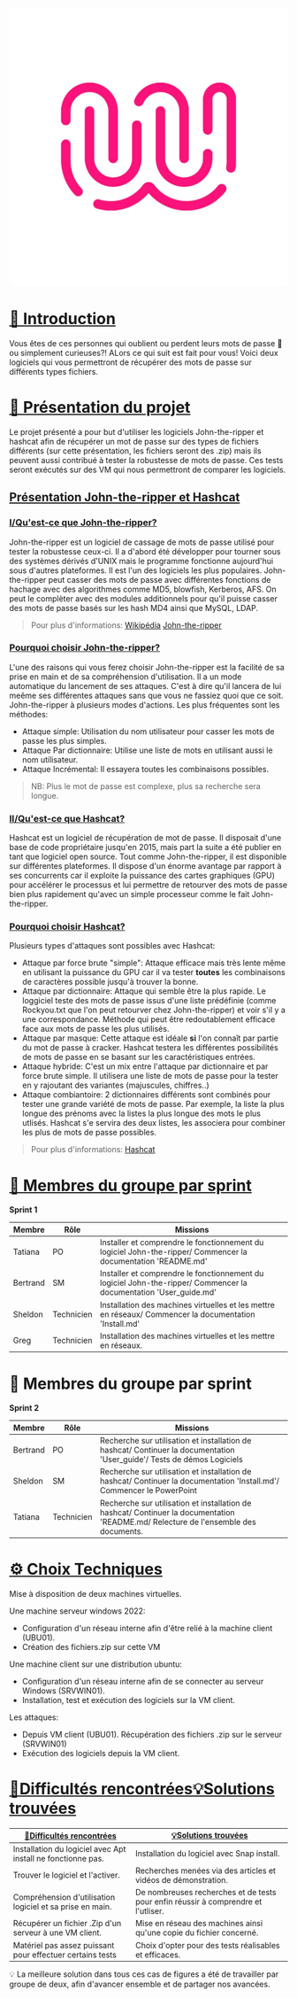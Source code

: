 ![logo de la Wild Code SChool en exemple](Ressources/logo_WCS.jpg)


# [📜 Introduction](#introduction)

Vous êtes de ces personnes qui oublient ou perdent leurs mots de passe 🔑 ou simplement curieuses?! ALors ce qui suit est fait pour vous! 
Voici deux logiciels qui vous permettront de récupérer des mots de passe sur différents types fichiers.


# [🎯 Présentation du projet](#presentation-du-projet)

Le projet présenté a pour but d'utiliser les logiciels John-the-ripper et hashcat afin de récupérer un mot de passe sur des types de fichiers différents (sur cette présentation, les fichiers seront des .zip) mais ils peuvent aussi contribué à tester la robustesse de mots de passe.
Ces tests seront exécutés sur des VM qui nous permettront de comparer les logiciels.

  
## <ins>Présentation John-the-ripper et Hashcat<ins>

### <ins>I/Qu'est-ce que John-the-ripper?<ins>

John-the-ripper est un logiciel de cassage de mots de passe utilisé pour tester la robustesse ceux-ci. Il a d'abord été développer pour tourner sous des 
systèmes dérivés d'UNIX mais le programme fonctionne aujourd'hui sous d'autres plateformes. Il est l'un des logiciels les plus populaires.
John-the-ripper peut casser des mots de passe avec différentes fonctions de hachage avec des algorithmes comme MD5, blowfish, Kerberos, AFS. On peut le complèter avec des modules additionnels pour qu'il puisse casser des mots de passe basés sur les hash MD4 ainsi que MySQL, LDAP.
> Pour plus d'informations: [Wikipédia](https://fr.wikipedia.org/wiki/John_the_Ripper#)  [John-the-ripper](https://www.openwall.com/john/doc/)


### <ins>Pourquoi choisir John-the-ripper?<ins>
  
L'une des raisons qui vous ferez choisir John-the-ripper est la facilité de sa prise en main et de sa compréhension d'utilisation. Il a un mode automatique du lancement de ses attaques. C'est à dire qu'il lancera de lui meême ses différentes attaques sans que vous ne fassiez quoi que ce soit.
John-the-ripper à plusieurs modes d'actions. Les plus fréquentes sont les méthodes:
  
+ Attaque simple: Utilisation du nom utilisateur pour casser les mots de passe les plus simples.
+ Attaque Par dictionnaire: Utilise une liste de mots en utilisant aussi le nom utilisateur.
+ Attaque Incrémental: Il essayera toutes les combinaisons possibles.

> NB: Plus le mot de passe est complexe, plus sa recherche sera longue.


### <ins>II/Qu'est-ce que Hashcat?<ins>

 
Hashcat est un logiciel de récupération de mot de passe. Il disposait d'une base de code propriétaire jusqu'en 2015, mais part la suite a été publier en tant que logiciel open source. Tout comme John-the-ripper, il est disponible sur différentes plateformes. Il dispose d'un énorme avantage par rapport à ses concurrents car il exploite la puissance des cartes graphiques (GPU) pour accélérer le processus et lui permettre de retourver des mots de passe bien plus rapidement qu'avec un simple processeur comme le fait John-the-ripper.

### <ins>Pourquoi choisir Hashcat?<ins>

Plusieurs types d'attaques sont possibles avec Hashcat:

+ Attaque par force brute "simple": Attaque efficace mais très lente même en utilisant la puissance du GPU car il va tester **toutes** les combinaisons de caractères possible jusqu'à trouver la bonne.
+ Attaque par dictionnaire: Attaque qui semble être la plus rapide. Le loggiciel teste des mots de passe issus d'une liste prédéfinie (comme Rockyou.txt que l'on peut retourver chez John-the-ripper) et voir s'il y a une correspondance. Méthode qui peut être redoutablement efficace face aux mots de passe les plus utilisés.
+ Attaque par masque: Cette attaque est idéale **si** l'on connaît par partie du mot de passe à cracker. Hashcat testera les différentes possibilités de mots de passe en se basant sur les caractéristiques entrées.
+ Attaque hybride: C'est un mix entre l'attaque par dictionnaire et par force brute simple. Il utilisera une liste de mots de passe pour la tester en y rajoutant des variantes (majuscules, chiffres..)
+ Attaque combiantoire: 2 dictionnaires différents sont combinés pour tester une grande variété de mots de passe. Par exemple, la liste la plus longue des prénoms avec la listes la plus longue des mots le plus utlisés. Hashcat s'e servira des deux listes, les associera pour combiner les plus de mots de passe possibles.

> Pour plus d'informations: [Hashcat](https://www.jedha.co/formation-cybersecurite/hashcat-l-outil-gratuit-pour-tester-les-mots-de-passe)

 # [👥 Membres du groupe par sprint](#membres-du-groupe-par-sprint)
**Sprint 1**

| Membre   | Rôle       | Missions |
| -------- | ---------- | -------- |
| Tatiana  | PO         | Installer et comprendre le fonctionnement du logiciel John-the-ripper/ Commencer la documentation 'README.md'|
| Bertrand | SM         | Installer et comprendre le fonctionnement du logiciel John-the-ripper/ Commencer la documentation 'User_guide.md'|
| Sheldon  | Technicien | Installation des machines virtuelles et les mettre en réseaux/ Commencer la documentation 'Install.md'|
| Greg     | Technicien | Installation des machines virtuelles et les mettre en réseaux.|



# 👥 Membres du groupe par sprint
<span id="membres-du-groupe-par-sprint"></span>
**Sprint 2**

| Membre   | Rôle       | Missions |
| -------- | ---------- | -------- |
| Bertrand | PO         | Recherche sur utilisation et installation de hashcat/ Continuer la documentation 'User_guide'/ Tests de démos Logiciels|
| Sheldon  | SM         | Recherche sur utilisation et installation de hashcat/ Continuer la documentation 'Install.md'/ Commencer le PowerPoint|
| Tatiana  | Technicien | Recherche sur utilisation et installation de hashcat/ Continuer la documentation 'README.md/ Relecture de l'ensemble des documents.|
  
 # [⚙️ Choix Techniques](#choix-techniques)

Mise à disposition de deux machines virtuelles.

Une machine serveur windows 2022:
 -  Configuration d'un réseau interne afin d'être relié à la machine client (UBU01).
 -  Création des fichiers.zip sur cette VM
   
Une machine client sur une distribution ubuntu:
 -  Configuration d'un réseau interne afin de se connecter au serveur Windows (SRVWIN01).
 -  Installation, test et exécution des logiciels sur la VM client.
   
Les attaques:
 - Depuis VM client (UBU01). Récupération des fichiers .zip sur le serveur (SRVWIN01)
 - Exécution des logiciels depuis la VM client. 

 # [🧗Difficultés rencontrées](#difficultes-rencontrees)[💡Solutions trouvées](#solutions-trouvees)
 

|  [🧗Difficultés rencontrées](#difficultes-rencontrees)|[💡Solutions trouvées](#solutions-trouvees)|  
| --------------------------------------- | --------------------------------------- |
| Installation du logiciel avec Apt install ne fonctionne pas.| Installation du logiciel avec Snap install.|
| Trouver le logiciel et l'activer.| Recherches menées via des articles et vidéos de démonstration.|
| Compréhension d'utilisation logiciel et sa prise en main.| De nombreuses recherches et de tests pour enfin réussir à comprendre et l'utliser.|
| Récupérer un fichier .Zip d'un serveur à une VM client.| Mise en réseau des machines ainsi qu'une copie du fichier concerné.|
| Matériel pas assez puissant pour effectuer certains tests| Choix d'opter pour des tests réalisables et efficaces.|


💡 La meilleure solution dans tous ces cas de figures a été de travailler par groupe de deux, afin d'avancer ensemble et de partager nos avancées. 



